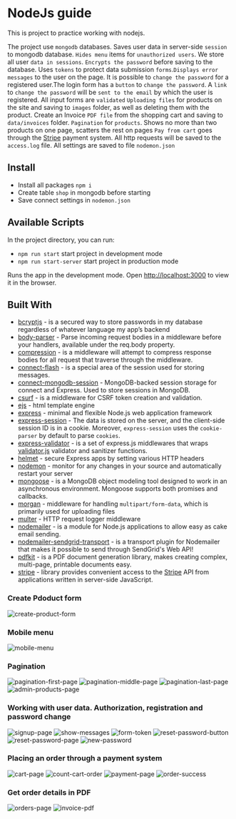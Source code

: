 
# NodeJs guide

This is project to practice working with nodejs.

The project use `mongodb` databases.
Saves user data in server-side `session` to mongodb database.
`Hides menu` items for `unauthorized users`. 
We store all user `data in sessions`.
`Encrypts the password` before saving to the database. Uses `tokens` to protect data submission `forms`.`Displays error messages` to the user on the page.
It is possible to `change the password` for a registered user.The login form has a `button` to `change the password`. A `link` to `change the password` will be `sent to the email` by which the user is registered.
All input forms are `validated`
`Uploading files` for products on the site and saving to `images` folder, as well as deleting them with the product. Create an Invoice `PDF file` from the shopping cart and saving to `data/invoices` folder.
`Pagination` for `products`. Shows no more than two products on one page, scatters the rest on pages
`Pay from cart` goes through the [Stripe](https://stripe.com/) payment system.
All http requests will be saved to the `access.log` file.
All settings are saved to file `nodemon.json`



## Install
* Install all packages  `npm i`
* Create table `shop` in mongodb before starting
* Save connect settings in `nodemon.json`


## Available Scripts
In the project directory, you can run:
* `npm run start` start project in development mode
* `npm run start-server` start project in production mode

Runs the app in the development mode. Open [http://localhost:3000](http://localhost:3000) to view it in the browser.


## Built With
* [bcryptjs](https://github.com/dcodeIO/bcrypt.js) - is a secured way to store passwords in my database regardless of whatever language my app’s backend
* [body-parser](https://github.com/expressjs/body-parser) - Parse incoming request bodies in a middleware before your handlers, available under the req.body property.
* [compression](https://github.com/expressjs/compression) - is a middleware will attempt to compress response bodies for all request that traverse through the middleware.
* [connect-flash](https://github.com/jaredhanson/connect-flash) - is a special area of the session used for storing messages.
* [connect-mongodb-session](https://github.com/mongodb-js/connect-mongodb-session) - MongoDB-backed session storage for connect and Express. Used to store sessions in MongoDB.
* [csurf](https://github.com/expressjs/csurf) - is a middleware for CSRF token creation and validation.
* [ejs](https://github.com/mde/ejs) - html template engine
* [express](https://expressjs.com/ru/) - minimal and flexible Node.js web application framework
* [express-session](https://github.com/expressjs/session) - The data is stored on the server, and the client-side session ID is in a cookie. Moreover, `express-session` uses the `cookie-parser` by default to parse `cookies`.
* [express-validator](https://express-validator.github.io/docs/) - is a set of express.js middlewares that wraps [validator.js](https://github.com/validatorjs/validator.js) validator and sanitizer functions.
* [helmet](https://helmetjs.github.io/) - secure Express apps by setting various HTTP headers
* [nodemon](https://nodemon.io/) - monitor for any changes in your source and automatically restart your server
* [mongoose](https://mongoosejs.com/) -  is a MongoDB object modeling tool designed to work in an asynchronous environment. Mongoose supports both promises and callbacks.
* [morgan](https://github.com/expressjs/morgan) - middleware for handling `multipart/form-data`, which is primarily used for uploading files
* [multer](https://github.com/expressjs/multer) - HTTP request logger middleware
* [nodemailer](https://nodemailer.com/about/) - is a module for Node.js applications to allow easy as cake email sending.
* [nodemailer-sendgrid-transport](https://github.com/sendgrid/nodemailer-sendgrid-transport) - is a transport plugin for Nodemailer that makes it possible to send through SendGrid's Web API!
* [pdfkit](https://github.com/foliojs/pdfkit) -  is a PDF document generation library, makes creating complex, multi-page, printable documents easy.
* [stripe](https://github.com/stripe/stripe-node) - library provides convenient access to the [Stripe](https://stripe.com/) API from applications written in server-side JavaScript.



### Create Pdoduct form
![create-product-form](./templates/create-product-form.jpg)

### Mobile menu
![mobile-menu](./templates/mobile-menu.jpg)

### Pagination
![pagination-first-page](./templates/pagination-first-page.jpg)
![pagination-middle-page](./templates/pagination-middle-page.jpg)
![pagination-last-page](./templates/pagination-last-page.jpg)
![admin-products-page](./templates/admin-products.jpg)

### Working with user data. Authorization, registration and password change
![signup-page](./templates/1.signpup-page.jpg)
![show-messages](./templates/2.show-messages.jpg)
![form-token](./templates/3.form-token.jpg)
![reset-password-button](./templates/4.reset-password-button.jpg)
![reset-password-page](./templates/5.reset-password-page.jpg)
![new-password](./templates/6.new-password.jpg)

### Placing an order through a payment system
![cart-page](./templates/cart-page.jpg)
![count-cart-order](./templates/count-cart-order.jpg)
![payment-page](./templates/payment-page.jpg)
![order-success](./templates/order-success.jpg)

### Get order details in PDF
![orders-page](./templates/orders-page.jpg)
![invoice-pdf](./templates/invoice-pdf.jpg)
